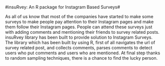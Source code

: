 #insuRvey: An R package for Instagram Based Surveys#


As all of us know that most of the companies have started to make some surveys to make people pay attention to their Instagram pages and make them follow their Instagram pages. People can attend these surveys just with adding comments and mentioning their friends to survey related posts. 
insuRvey library has been built to provide solution to Instagram Surveys. The library which has been built by using R,  first of all navigates the url of survey related post, and collects comments, parses comments to detect users who put comments and users who are mentioned. At final step thanks to random sampling techniques, there is a chance to find the lucky person.
